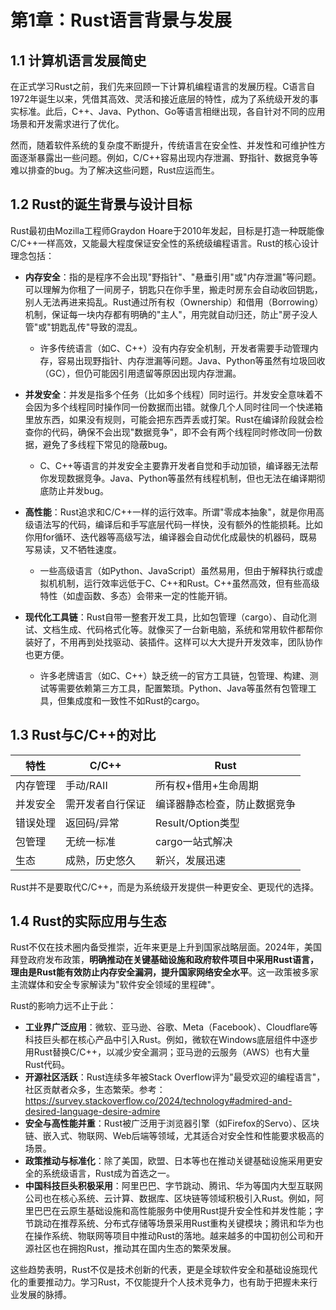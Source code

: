 # 第1章：Rust语言背景与发展

## 1.1 计算机语言发展简史

在正式学习Rust之前，我们先来回顾一下计算机编程语言的发展历程。C语言自1972年诞生以来，凭借其高效、灵活和接近底层的特性，成为了系统级开发的事实标准。此后，C++、Java、Python、Go等语言相继出现，各自针对不同的应用场景和开发需求进行了优化。

然而，随着软件系统的复杂度不断提升，传统语言在安全性、并发性和可维护性方面逐渐暴露出一些问题。例如，C/C++容易出现内存泄漏、野指针、数据竞争等难以排查的bug。为了解决这些问题，Rust应运而生。

## 1.2 Rust的诞生背景与设计目标

Rust最初由Mozilla工程师Graydon Hoare于2010年发起，目标是打造一种既能像C/C++一样高效，又能最大程度保证安全性的系统级编程语言。Rust的核心设计理念包括：

- **内存安全**：指的是程序不会出现"野指针"、"悬垂引用"或"内存泄漏"等问题。可以理解为你租了一间房子，钥匙只在你手里，搬走时房东会自动收回钥匙，别人无法再进来捣乱。Rust通过所有权（Ownership）和借用（Borrowing）机制，保证每一块内存都有明确的"主人"，用完就自动归还，防止"房子没人管"或"钥匙乱传"导致的混乱。
    - 许多传统语言（如C、C++）没有内存安全机制，开发者需要手动管理内存，容易出现野指针、内存泄漏等问题。Java、Python等虽然有垃圾回收（GC），但仍可能因引用遗留等原因出现内存泄漏。

- **并发安全**：并发是指多个任务（比如多个线程）同时运行。并发安全意味着不会因为多个线程同时操作同一份数据而出错。就像几个人同时往同一个快递箱里放东西，如果没有规则，可能会把东西弄丢或打架。Rust在编译阶段就会检查你的代码，确保不会出现"数据竞争"，即不会有两个线程同时修改同一份数据，避免了多线程下常见的隐蔽bug。
    - C、C++等语言的并发安全主要靠开发者自觉和手动加锁，编译器无法帮你发现数据竞争。Java、Python等虽然有线程机制，但也无法在编译期彻底防止并发bug。

- **高性能**：Rust追求和C/C++一样的运行效率。所谓"零成本抽象"，就是你用高级语法写的代码，编译后和手写底层代码一样快，没有额外的性能损耗。比如你用for循环、迭代器等高级写法，编译器会自动优化成最快的机器码，既易写易读，又不牺牲速度。
    - 一些高级语言（如Python、JavaScript）虽然易用，但由于解释执行或虚拟机机制，运行效率远低于C、C++和Rust。C++虽然高效，但有些高级特性（如虚函数、多态）会带来一定的性能开销。

- **现代化工具链**：Rust自带一整套开发工具，比如包管理（cargo）、自动化测试、文档生成、代码格式化等。就像买了一台新电脑，系统和常用软件都帮你装好了，不用再到处找驱动、装插件。这样可以大大提升开发效率，团队协作也更方便。
    - 许多老牌语言（如C、C++）缺乏统一的官方工具链，包管理、构建、测试等需要依赖第三方工具，配置繁琐。Python、Java等虽然有包管理工具，但集成度和一致性不如Rust的cargo。

## 1.3 Rust与C/C++的对比

| 特性         | C/C++                | Rust                        |
| ------------ | -------------------- | --------------------------- |
| 内存管理     | 手动/RAII            | 所有权+借用+生命周期         |
| 并发安全     | 需开发者自行保证     | 编译器静态检查，防止数据竞争 |
| 错误处理     | 返回码/异常           | Result/Option类型            |
| 包管理       | 无统一标准           | cargo一站式解决              |
| 生态         | 成熟，历史悠久        | 新兴，发展迅速               |

Rust并不是要取代C/C++，而是为系统级开发提供一种更安全、更现代的选择。

## 1.4 Rust的实际应用与生态

Rust不仅在技术圈内备受推崇，近年来更是上升到国家战略层面。2024年，美国拜登政府发布政策，**明确推动在关键基础设施和政府软件项目中采用Rust语言，理由是Rust能有效防止内存安全漏洞，提升国家网络安全水平**。这一政策被多家主流媒体和安全专家解读为"软件安全领域的里程碑"。

Rust的影响力远不止于此：
- **工业界广泛应用**：微软、亚马逊、谷歌、Meta（Facebook）、Cloudflare等科技巨头都在核心产品中引入Rust。例如，微软在Windows底层组件中逐步用Rust替换C/C++，以减少安全漏洞；亚马逊的云服务（AWS）也有大量Rust代码。
- **开源社区活跃**：Rust连续多年被Stack Overflow评为"最受欢迎的编程语言"，社区贡献者众多，生态繁荣。参考：<https://survey.stackoverflow.co/2024/technology#admired-and-desired-language-desire-admire>
- **安全与高性能并重**：Rust被广泛用于浏览器引擎（如Firefox的Servo）、区块链、嵌入式、物联网、Web后端等领域，尤其适合对安全性和性能要求极高的场景。
- **政策推动与标准化**：除了美国，欧盟、日本等也在推动关键基础设施采用更安全的系统级语言，Rust成为首选之一。
- **中国科技巨头积极采用**：阿里巴巴、字节跳动、腾讯、华为等国内大型互联网公司也在核心系统、云计算、数据库、区块链等领域积极引入Rust。例如，阿里巴巴在云原生基础设施和高性能服务中使用Rust提升安全性和并发性能；字节跳动在推荐系统、分布式存储等场景采用Rust重构关键模块；腾讯和华为也在操作系统、物联网等项目中推动Rust的落地。越来越多的中国初创公司和开源社区也在拥抱Rust，推动其在国内生态的繁荣发展。

这些趋势表明，Rust不仅是技术创新的代表，更是全球软件安全和基础设施现代化的重要推动力。学习Rust，不仅能提升个人技术竞争力，也有助于把握未来行业发展的脉搏。


